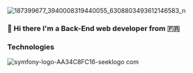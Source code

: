 
![187399677_3940008319440055_6308803493612146583_n](https://user-images.githubusercontent.com/88560991/153674079-6000da51-6d98-4745-84aa-4a69d6c34232.jpg)

### 👋 Hi there I'm a Back-End web developer from :fr:

### Technologies
![symfony-logo-AA34C8FC16-seeklogo com](https://user-images.githubusercontent.com/88560991/153674120-6f63bb01-c9e9-43ce-827d-043e33d8cade.png)



